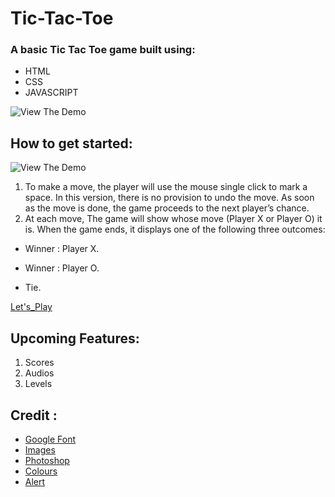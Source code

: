 # Tic-Tac-Toe
### A basic Tic Tac Toe game built using:
* HTML
* CSS
* JAVASCRIPT



  

![View The Demo](https://i.imgur.com/X9MWcV0.jpg)


## How to get started:
![View The Demo](https://i.imgur.com/wiv0U20.jpg)
1. To make a move, the player will use the mouse single click to mark a space. In this version, there is no provision to undo the move. As soon as the move is done, the game proceeds to the next player’s chance.
2. At each move, The game will show whose move (Player X or Player O) it is. When the game ends, it displays one of the following three outcomes:

* Winner : Player X.

* Winner : Player O.

* Tie.

[Let's_Play](https://sara1142.github.io/Tic-Tac-Toe/index.html)


## Upcoming Features:
1. Scores
2. Audios 
3. Levels




## Credit :
* [Google Font](https://fonts.google.com/)
* [Images](https://www.freepik.com/)
* [Photoshop](https://www.photopea.com/)
* [Colours](http://colours.neilorangepeel.com/)
* [Alert](https://sweetalert.js.org/guides/)
